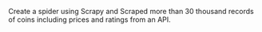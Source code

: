 Create a spider using Scrapy and Scraped more than 30 thousand records of coins including prices and ratings from an API.
